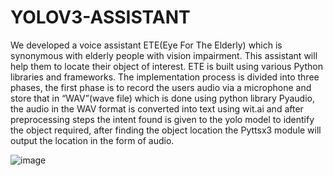 # YOLOV3-ASSISTANT


We developed a voice assistant ETE(Eye For The Elderly) which is synonymous with elderly
people with vision impairment. This assistant will help them to locate their object of interest.
ETE is built using various Python libraries and frameworks. The implementation process is divided
into three phases, the first phase is to record the users audio via a microphone and store that in
“WAV”(wave file) which is done using python library Pyaudio, the audio in the WAV format is
converted into text using wit.ai and after preprocessing steps the intent found is given to the yolo
model to identify the object required, after finding the object location the Pyttsx3 module will
output the location in the form of audio.



![image](https://github.com/gad69/YOLOV3-ASSISTANt/assets/75172431/85ec21d0-7ce2-4272-a040-d04dd636de81)
